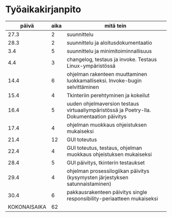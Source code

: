 # Työaikakirjanpito

| päivä | aika | mitä tein |
| --- | --- | --- |
| 27.3 | 2 | suunnittelu |
| 28.3 | 2 | suunnittelu ja aloitusdokumentaatio |
| 3.4 | 5 | suunnittelu ja minimitoiminnallisuus |
| 4.4 | 3 | changelog, testaus ja invoke. Testaus Linux-ympäristössä|
| 14.4 | 6 | ohjelman rakenteen muuttaminen luokkamalliseksi. Invoke-bugin selvittäminen|
| 15.4 | 4 | Tkinteriin perehtyminen ja kokeilut|
| 16.4 | 5 | uuden ohjelmaversion testaus virtuaaliympäristössä ja Poetry-lla. Dokumentaation päivitys|
| 17.4 | 4 | ohjelman muokkaus ohjeistuksen mukaiseksi|
| 21.4 | 12 | GUI toteutus|
| 22.4 | 4 | GUI toteutus, testaus, ohjelman muokkaus ohjeistuksen mukaiseksi |
| 28.4 | 5 | GUI päivitys, tkinterin testaukset |
| 29.4 | 4 | ohjelman prosessilogiikan päivitys (kysymysten järjestyksen satunnaistaminen) |
| 30.4 | 6 | pakkausrakenteen päivitys single responsibility-periaatteen mukaiseksi |
| KOKONAISAIKA | 62 | |





